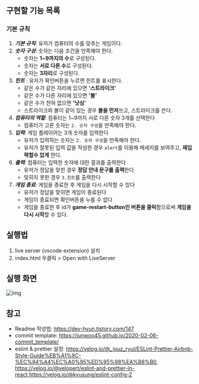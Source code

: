 ## 구현할 기능 목록

### 기본 규칙
1. ***기본 규칙***: 유저가 컴퓨터의 수를 맞추는 게임이다.
2. ***숫자 구성***: 숫자는 다음 조건을 만족해야 한다.
    - 숫자는 **1~9까지의 수**로 구성된다.
    - 숫자는 **서로 다른 수**로 구성된다.
    - 숫자는 **3자리**로 구성된다.
3. ***힌트*** : 유저가 확인버튼을 누르면 힌트를 표시한다.
    - 같은 수가 같은 자리에 있으면 **'스트라이크'**
    - 같은 수가 다른 자리에 있으면 **'볼'**
    - 같은 수가 전혀 없으면 **'낫싱'**
    - 스트라이크와 볼이 같이 있는 경우 **볼을 먼저**쓰고, 스트라이크를 쓴다.
4. ***컴퓨터의 역할***: 컴퓨터는 1~9까지 서로 다른 숫자 3개를 선택한다
    - 컴퓨터가 고른 숫자는 `2. 숫자 구성`을 만족해야 한다.
5. ***입력***: 게임 플레이어는 3개 숫자를 입력한다
    - 유저가 입력하는 숫자는 `2. 숫자 구성`을 만족해야 한다.
    - 유저가 잘못된 입력 값을 작성한 경우 `alert`를 이용해 메세지를 보여주고, **재입력할수 있게** 한다.
6. ***출력***: 컴퓨터는 입력한 숫자에 대한 결과를 출력한다
    - 유저가 정답을 맞힌 경우 **정답 안내 문구를 출력**한다
    - 맞히지 못한 경우 `3.힌트`를 출력한다
7. ***게임 종료***: 게임을 종료한 후 게임을 다시 시작할 수 있다
    - 유저가 정답을 맞히면 게임이 종료된다
    - 게임이 종료되면 확인버튼을 누를 수 없다
    - 게임을 종료한 후 id가 **game-restart-button인 버튼을 클릭**함으로써 **게임을 다시 시작**할 수 있다.

## 실행법

1. live server (vscode extension) 설치
2. index.html 우클릭 > Open with LiveServer

## 실행 화면

![img](https://res.cloudinary.com/dtttkj2mc/image/upload/v1606484086/etc/woowacourse-1-2_xayqnh.png)

## 참고

- Readme 작성법: <https://dev-hyun.tistory.com/147>
- commit template: <https://junwoo45.github.io/2020-02-06-commit_template/>
- eslint & prettier 설정: <https://velog.io/@_jouz_ryul/ESLint-Prettier-Airbnb-Style-Guide%EB%A1%9C-%EC%84%A4%EC%A0%95%ED%95%98%EA%B8%B0>, <https://velog.io/@velopert/eslint-and-prettier-in-react>,<https://velog.io/@kyusung/eslint-config-2>
